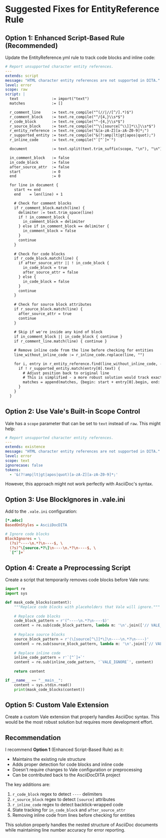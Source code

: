 # Suggested Fixes for EntityReference Rule

## Option 1: Enhanced Script-Based Rule (Recommended)

Update the EntityReference.yml rule to track code blocks and inline code:

```yaml
# Report unsupported character entity references.
---
extends: script
message: "HTML character entity references are not supported in DITA."
level: error
scope: raw
script: |
  text               := import("text")
  matches            := []

  r_comment_line     := text.re_compile("^(//|//[^/].*)$")
  r_comment_block    := text.re_compile("^/{4,}\\s*$")
  r_code_block       := text.re_compile("^-{4,}\\s*$")
  r_source_block     := text.re_compile("^\\[source[^\\]]*\\]\\s*$")
  r_entity_reference := text.re_compile("&[a-zA-Z][a-zA-Z0-9]*;")
  r_supported_entity := text.re_compile("&(?:amp|lt|gt|apos|quot);")
  r_inline_code      := text.re_compile("`[^`]+`")

  document           := text.split(text.trim_suffix(scope, "\n"), "\n")

  in_comment_block   := false
  in_code_block      := false
  after_source_attr  := false
  start              := 0
  end                := 0

  for line in document {
    start += end
    end    = len(line) + 1

    # Check for comment blocks
    if r_comment_block.match(line) {
      delimiter := text.trim_space(line)
      if ! in_comment_block {
        in_comment_block = delimiter
      } else if in_comment_block == delimiter {
        in_comment_block = false
      }
      continue
    }
    
    # Check for code blocks
    if r_code_block.match(line) {
      if after_source_attr || ! in_code_block {
        in_code_block = true
        after_source_attr = false
      } else {
        in_code_block = false
      }
      continue
    }
    
    # Check for source block attributes
    if r_source_block.match(line) {
      after_source_attr = true
      continue
    }
    
    # Skip if we're inside any kind of block
    if in_comment_block || in_code_block { continue }
    if r_comment_line.match(line) { continue }

    # Remove inline code from the line before checking for entities
    line_without_inline_code := r_inline_code.replace(line, "")

    for i, entry in r_entity_reference.find(line_without_inline_code, -1) {
      if ! r_supported_entity.match(entry[0].text) {
        # Adjust position back to original line
        # This is simplified - a more robust solution would track exact positions
        matches = append(matches, {begin: start + entry[0].begin, end: start + entry[0].end - 1})
      }
    }
  }
```

## Option 2: Use Vale's Built-in Scope Control

Vale has a `scope` parameter that can be set to `text` instead of `raw`. This might help:

```yaml
# Report unsupported character entity references.
---
extends: existence
message: "HTML character entity references are not supported in DITA."
level: error
scope: text
ignorecase: false
tokens:
  - '&(?!amp|lt|gt|apos|quot)[a-zA-Z][a-zA-Z0-9]*;'
```

However, this approach might not work perfectly with AsciiDoc's syntax.

## Option 3: Use BlockIgnores in .vale.ini

Add to the `.vale.ini` configuration:

```ini
[*.adoc]
BasedOnStyles = AsciiDocDITA

# Ignore code blocks
BlockIgnores = \
  (?s)^----\n.*?\n----$, \
  (?s)^\[source.*?\]\n----\n.*?\n----$, \
  `[^`]+`
```

## Option 4: Create a Preprocessing Script

Create a script that temporarily removes code blocks before Vale runs:

```python
import re
import sys

def mask_code_blocks(content):
    """Replace code blocks with placeholders that Vale will ignore."""
    
    # Replace code blocks
    code_block_pattern = r'(^----\n.*?\n----$)'
    content = re.sub(code_block_pattern, lambda m: '\n'.join(['// VALE_IGNORE'] * len(m.group(1).split('\n'))), content, flags=re.MULTILINE | re.DOTALL)
    
    # Replace source blocks
    source_block_pattern = r'(\[source[^\]]*\]\n----\n.*?\n----)'
    content = re.sub(source_block_pattern, lambda m: '\n'.join(['// VALE_IGNORE'] * len(m.group(1).split('\n'))), content, flags=re.MULTILINE | re.DOTALL)
    
    # Replace inline code
    inline_code_pattern = r'`[^`]+`'
    content = re.sub(inline_code_pattern, '`VALE_IGNORE`', content)
    
    return content

if __name__ == "__main__":
    content = sys.stdin.read()
    print(mask_code_blocks(content))
```

## Option 5: Custom Vale Extension

Create a custom Vale extension that properly handles AsciiDoc syntax. This would be the most robust solution but requires more development effort.

## Recommendation

I recommend **Option 1** (Enhanced Script-Based Rule) as it:
- Maintains the existing rule structure
- Adds proper detection for code blocks and inline code
- Doesn't require changes to Vale configuration or preprocessing
- Can be contributed back to the AsciiDocDITA project

The key additions are:
1. `r_code_block` regex to detect `----` delimiters
2. `r_source_block` regex to detect `[source]` attributes
3. `r_inline_code` regex to detect backtick-wrapped code
4. State tracking for `in_code_block` and `after_source_attr`
5. Removing inline code from lines before checking for entities

This solution properly handles the nested structure of AsciiDoc documents while maintaining line number accuracy for error reporting.